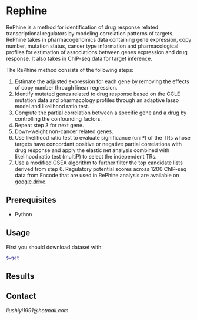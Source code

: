 # Rephine
RePhine is a method for identification of drug response related transcriptional regulators by modeling correlation patterns of targets.
RePhine takes in pharmacogenomics data containing gene expression, copy number, mutation status, cancer type information and pharmacological profiles for estimation of associations between genes expression and drug response. It also takes in ChIP-seq data for target inference.

The RePhine method consists of the following steps:
1)	Estimate the adjusted expression for each gene by removing the effects of copy number through linear regression.
2)	Identify mutated genes related to drug response based on the CCLE mutation data and pharmacology profiles through an adaptive lasso model and likelihood ratio test.
3)	Compute the partial correlation between a specific gene and a drug by controlling the confounding factors.
4)	Repeat step 3 for next gene.
5)	Down-weight non-cancer related genes.
6)	Use likelihood ratio test to evaluate significance (uniP) of the TRs whose targets have concordant positive or negative partial correlations with drug response and apply the elastic net analysis combined with likelihood ratio test (multiP) to select the independent TRs.
7)	Use a modified GSEA algorithm to further filter the top candidate lists derived from step 6.
Regulatory potential scores across 1200 ChIP-seq data from Encode that are used in RePhine analysis are available on [google drive](https://drive.google.com/open?id=1wWCKDMSbTBpfuw_s2pYf4RPw7QqjDDIr).

## Prerequisites
* Python

## Usage
First you should download dataset with:
  ```Bash
  $wget 
  ```

## Results

## Contact
_liushiyi1991@hotmail.com_
